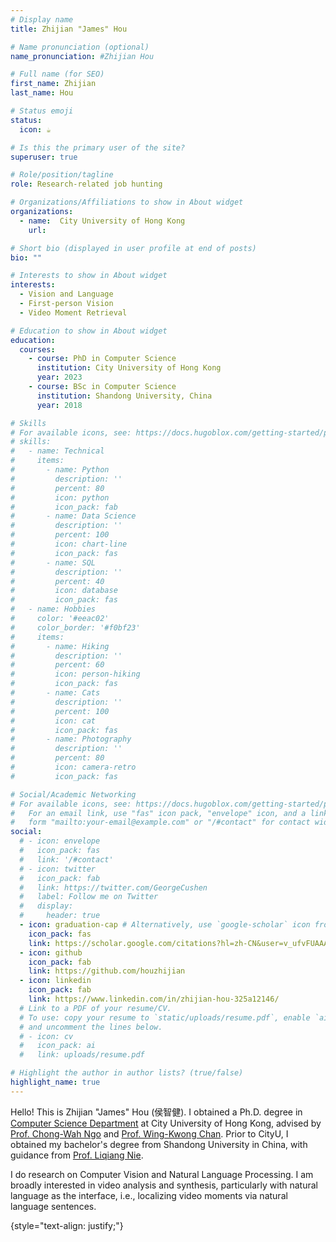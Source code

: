 ```yaml
---
# Display name
title: Zhijian "James" Hou

# Name pronunciation (optional)
name_pronunciation: #Zhijian Hou

# Full name (for SEO)
first_name: Zhijian 
last_name: Hou

# Status emoji
status:
  icon: ☕️

# Is this the primary user of the site?
superuser: true

# Role/position/tagline
role: Research-related job hunting

# Organizations/Affiliations to show in About widget
organizations:
  - name:  City University of Hong Kong
    url: 

# Short bio (displayed in user profile at end of posts)
bio: ""

# Interests to show in About widget
interests:
  - Vision and Language
  - First-person Vision 
  - Video Moment Retrieval

# Education to show in About widget
education:
  courses:
    - course: PhD in Computer Science
      institution: City University of Hong Kong
      year: 2023
    - course: BSc in Computer Science
      institution: Shandong University, China
      year: 2018

# Skills
# For available icons, see: https://docs.hugoblox.com/getting-started/page-builder/#icons
# skills:
#   - name: Technical
#     items:
#       - name: Python
#         description: ''
#         percent: 80
#         icon: python
#         icon_pack: fab
#       - name: Data Science
#         description: ''
#         percent: 100
#         icon: chart-line
#         icon_pack: fas
#       - name: SQL
#         description: ''
#         percent: 40
#         icon: database
#         icon_pack: fas
#   - name: Hobbies
#     color: '#eeac02'
#     color_border: '#f0bf23'
#     items:
#       - name: Hiking
#         description: ''
#         percent: 60
#         icon: person-hiking
#         icon_pack: fas
#       - name: Cats
#         description: ''
#         percent: 100
#         icon: cat
#         icon_pack: fas
#       - name: Photography
#         description: ''
#         percent: 80
#         icon: camera-retro
#         icon_pack: fas

# Social/Academic Networking
# For available icons, see: https://docs.hugoblox.com/getting-started/page-builder/#icons
#   For an email link, use "fas" icon pack, "envelope" icon, and a link in the
#   form "mailto:your-email@example.com" or "/#contact" for contact widget.
social:
  # - icon: envelope
  #   icon_pack: fas
  #   link: '/#contact'
  # - icon: twitter
  #   icon_pack: fab
  #   link: https://twitter.com/GeorgeCushen
  #   label: Follow me on Twitter
  #   display:
  #     header: true
  - icon: graduation-cap # Alternatively, use `google-scholar` icon from `ai` icon pack
    icon_pack: fas
    link: https://scholar.google.com/citations?hl=zh-CN&user=v_ufvFUAAAAJ&view_op=list_works&gmla=AILGF5Ve_b2xTQzE_ZSKO1tUnWRnv_hto2G5hWUBSEOHJrnXgbc7wi1Hjxx4mzjihI8HTAzzI6C-0hAh2qgijng
  - icon: github
    icon_pack: fab
    link: https://github.com/houzhijian
  - icon: linkedin
    icon_pack: fab
    link: https://www.linkedin.com/in/zhijian-hou-325a12146/
  # Link to a PDF of your resume/CV.
  # To use: copy your resume to `static/uploads/resume.pdf`, enable `ai` icons in `params.yaml`,
  # and uncomment the lines below.
  # - icon: cv
  #   icon_pack: ai
  #   link: uploads/resume.pdf

# Highlight the author in author lists? (true/false)
highlight_name: true
---
```

Hello! This is Zhijian "James" Hou (侯智健). I obtained a Ph.D. degree in [Computer Science Department](https://www.cs.cityu.edu.hk/) at City University of Hong Kong, advised by [Prof. Chong-Wah Ngo](https://faculty.smu.edu.sg/profile/ngo-chong-wah-601) and [Prof. Wing-Kwong Chan](https://www.cs.cityu.edu.hk/~wkchan/). Prior to CityU, I obtained my bachelor's degree from Shandong University in China, with guidance from [Prof. Liqiang Nie](https://liqiangnie.github.io/).

I do research on Computer Vision and Natural Language Processing. I am broadly interested in video analysis and synthesis, particularly with natural language as the interface, i.e., localizing video moments via natural language sentences.  

<!-- I do research on Embodied AI, NLP, and Robotics. I am interested in understanding natural language by grounding to robots and physical world, and using natural language as feedback to teach and improve embodied agent. My dream is to build and deploy household robots to homes around the world to help humans with daily tasks and needs. -->
<!-- Chien Shiung Wu is a professor of artificial intelligence at the Stanford AI Lab. Her research interests include distributed robotics, mobile computing and programmable matter. She leads the Robotic Neurobiology group, which develops self-reconfiguring robots, systems of self-organizing robots, and mobile sensor networks. -->
{style="text-align: justify;"}